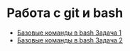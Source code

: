 # Работа с git и bash
- [Базовые команды в bash Задача 1 ](https://github.com/Linazees/git_bash/blob/main/bash1.txt)
- [Базовые команды в bash Задача 2 ](https://github.com/Linazees/git_bash/blob/main/bash2.txt)
